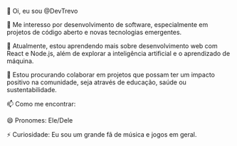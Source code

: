 👋 Oi, eu sou @DevTrevo

👀 Me interesso por desenvolvimento de software, especialmente em projetos de código aberto e novas tecnologias emergentes.

🌱 Atualmente, estou aprendendo mais sobre desenvolvimento web com React e Node.js, além de explorar a inteligência artificial e o aprendizado de máquina.

💞️ Estou procurando colaborar em projetos que possam ter um impacto positivo na comunidade, seja através de educação, saúde ou sustentabilidade.

📫 Como me encontrar: 

😄 Pronomes: Ele/Dele

⚡ Curiosidade: Eu sou um grande fã de música e jogos em geral.

